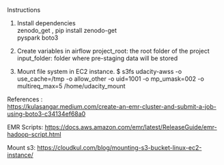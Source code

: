 Instructions  
  
  
1. Install dependencies  
	zenodo_get , pip install zenodo-get  
	pyspark
	boto3
  
2. Create variables in airflow
	project_root: the root folder of the project
	input_folder: folder where pre-staging data will be stored

3. Mount file system in EC2 instance. 
	$ s3fs udacity-awss -o use_cache=/tmp -o allow_other -o uid=1001 -o mp_umask=002 -o multireq_max=5 /home/udacity_mount



References :  
https://kulasangar.medium.com/create-an-emr-cluster-and-submit-a-job-using-boto3-c34134ef68a0  	

EMR Scripts: 
https://docs.aws.amazon.com/emr/latest/ReleaseGuide/emr-hadoop-script.html

Mount s3: 
https://cloudkul.com/blog/mounting-s3-bucket-linux-ec2-instance/